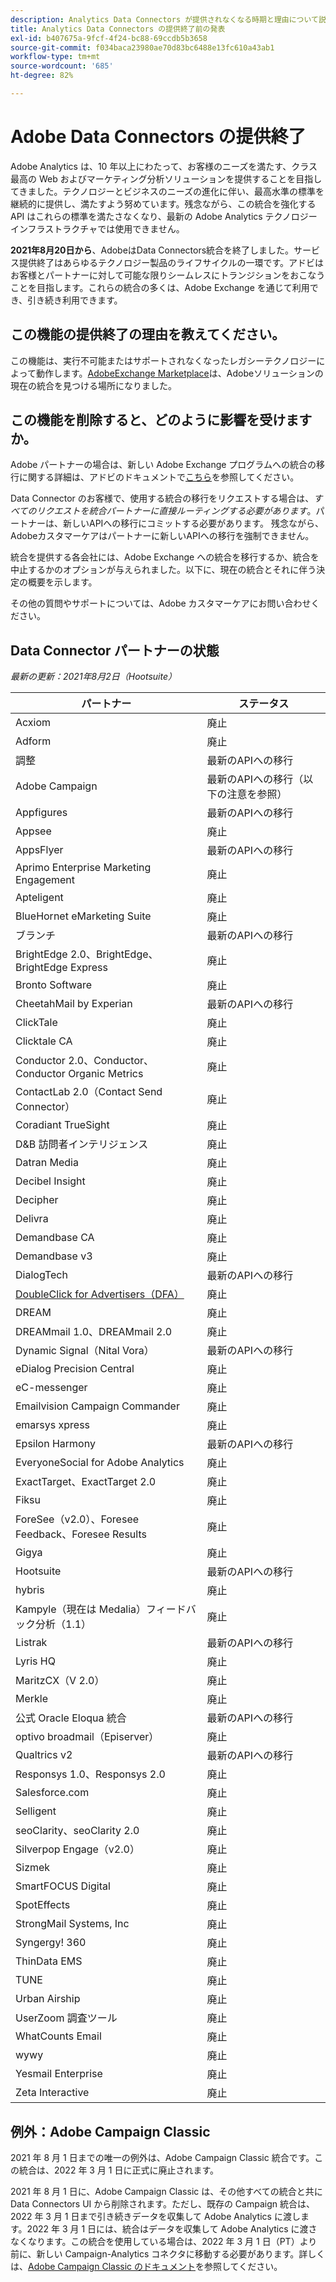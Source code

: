 ```yaml
---
description: Analytics Data Connectors が提供されなくなる時期と理由について説明します。
title: Analytics Data Connectors の提供終了前の発表
exl-id: b407675a-9fcf-4f24-bc88-69ccdb5b3658
source-git-commit: f034baca23980ae70d83bc6488e13fc610a43ab1
workflow-type: tm+mt
source-wordcount: '685'
ht-degree: 82%

---
```


# Adobe Data Connectors の提供終了

Adobe Analytics は、10 年以上にわたって、お客様のニーズを満たす、クラス最高の Web およびマーケティング分析ソリューションを提供することを目指してきました。テクノロジーとビジネスのニーズの進化に伴い、最高水準の標準を継続的に提供し、満たすよう努めています。残念ながら、この統合を強化する API はこれらの標準を満たさなくなり、最新の Adobe Analytics テクノロジーインフラストラクチャでは使用できません。

**2021年8月20日から**、AdobeはData Connectors統合を終了しました。サービス提供終了はあらゆるテクノロジー製品のライフサイクルの一環です。アドビはお客様とパートナーに対して可能な限りシームレスにトランジションをおこなうことを目指します。これらの統合の多くは、Adobe Exchange を通じて利用でき、引き続き利用できます。

## この機能の提供終了の理由を教えてください。

この機能は、実行不可能またはサポートされなくなったレガシーテクノロジーによって動作します。[AdobeExchange Marketplace](https://partners.adobe.com/exchangeprogram/experiencecloud)は、Adobeソリューションの現在の統合を見つける場所になりました。

## この機能を削除すると、どのように影響を受けますか。

Adobe パートナーの場合は、新しい Adobe Exchange プログラムへの統合の移行に関する詳細は、アドビのドキュメントで[こちら](https://adobeexchangeec.zendesk.com/hc/en-us/articles/360003867071-Adobe-Analytics-Integration-Tools)を参照してください。

Data Connector のお客様で、使用する統合の移行をリクエストする場合は、*すべてのリクエストを統合パートナーに直接ルーティングする必要があります*。パートナーは、新しいAPIへの移行にコミットする必要があります。 残念ながら、Adobeカスタマーケアはパートナーに新しいAPIへの移行を強制できません。

統合を提供する各会社には、Adobe Exchange への統合を移行するか、統合を中止するかのオプションが与えられました。以下に、現在の統合とそれに伴う決定の概要を示します。

その他の質問やサポートについては、Adobe カスタマーケアにお問い合わせください。

## Data Connector パートナーの状態

*最新の更新：2021年8月2日（Hootsuite）*

| パートナー | ステータス |
| --- | --- |
| Acxiom | 廃止 |
| Adform | 廃止 |
| 調整 | 最新のAPIへの移行 |
| Adobe Campaign | 最新のAPIへの移行（以下の注意を参照） |
| Appfigures | 最新のAPIへの移行 |
| Appsee | 廃止 |
| AppsFlyer | 最新のAPIへの移行 |
| Aprimo Enterprise Marketing Engagement | 廃止 |
| Apteligent | 廃止 |
| BlueHornet eMarketing Suite | 廃止 |
| ブランチ | 最新のAPIへの移行 |
| BrightEdge 2.0、BrightEdge、BrightEdge Express | 廃止 |
| Bronto Software | 廃止 |
| CheetahMail by Experian | 最新のAPIへの移行 |
| ClickTale | 廃止 |
| Clicktale CA | 廃止 |
| Conductor 2.0、Conductor、Conductor Organic Metrics | 廃止 |
| ContactLab 2.0（Contact Send Connector） | 廃止 |
| Coradiant TrueSight | 廃止 |
| D&amp;B 訪問者インテリジェンス | 廃止 |
| Datran Media | 廃止 |
| Decibel Insight | 廃止 |
| Decipher | 廃止 |
| Delivra | 廃止 |
| Demandbase CA | 廃止 |
| Demandbase v3 | 廃止 |
| DialogTech | 最新のAPIへの移行 |
| [DoubleClick for Advertisers（DFA）](/help/import/data-connectors/dfa-data-connector-analytics/dfa-eol.md) | 廃止 |
| DREAM | 廃止 |
| DREAMmail 1.0、DREAMmail 2.0 | 廃止 |
| Dynamic Signal（Nital Vora） | 最新のAPIへの移行 |
| eDialog Precision Central | 廃止 |
| eC-messenger | 廃止 |
| Emailvision Campaign Commander | 廃止 |
| emarsys xpress | 廃止 |
| Epsilon Harmony | 最新のAPIへの移行 |
| EveryoneSocial for Adobe Analytics | 廃止 |
| ExactTarget、ExactTarget 2.0 | 廃止 |
| Fiksu | 廃止 |
| ForeSee（v2.0）、Foresee Feedback、Foresee Results | 廃止 |
| Gigya | 廃止 |
| Hootsuite | 最新のAPIへの移行 |
| hybris | 廃止 |
| Kampyle（現在は Medalia）フィードバック分析（1.1） | 廃止 |
| Listrak | 最新のAPIへの移行 |
| Lyris HQ | 廃止 |
| MaritzCX（V 2.0） | 廃止 |
| Merkle | 廃止 |
| 公式 Oracle Eloqua 統合 | 最新のAPIへの移行 |
| optivo broadmail（Episerver） | 廃止 |
| Qualtrics v2 | 最新のAPIへの移行 |
| Responsys 1.0、Responsys 2.0 | 廃止 |
| Salesforce.com | 廃止 |
| Selligent | 廃止 |
| seoClarity、seoClarity 2.0 | 廃止 |
| Silverpop Engage（v2.0） | 廃止 |
| Sizmek | 廃止 |
| SmartFOCUS Digital | 廃止 |
| SpotEffects | 廃止 |
| StrongMail Systems, Inc | 廃止 |
| Syngergy! 360 | 廃止 |
| ThinData EMS | 廃止 |
| TUNE | 廃止 |
| Urban Airship | 廃止 |
| UserZoom 調査ツール | 廃止 |
| WhatCounts Email | 廃止 |
| wywy | 廃止 |
| Yesmail Enterprise | 廃止 |
| Zeta Interactive | 廃止 |

## 例外：Adobe Campaign Classic

2021 年 8 月 1 日までの唯一の例外は、Adobe Campaign Classic 統合です。この統合は、2022 年 3 月 1 日に正式に廃止されます。

2021 年 8 月 1 日に、Adobe Campaign Classic は、その他すべての統合と共に Data Connectors UI から削除されます。ただし、既存の Campaign 統合は、2022 年 3 月 1 日まで引き続きデータを収集して Adobe Analytics に渡します。2022 年 3 月 1 日には、統合はデータを収集して Adobe Analytics に渡さなくなります。この統合を使用している場合は、2022 年 3 月 1 日（PT）より前に、新しい Campaign-Analytics コネクタに移動する必要があります。詳しくは、[Adobe Campaign Classic のドキュメント](https://experienceleague.adobe.com/docs/campaign-classic/using/release-notes/aa-connector-migration.html?lang=ja)を参照してください。